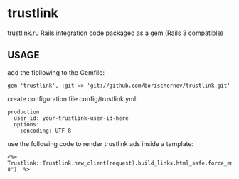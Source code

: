 trustlink
=========

trustlink.ru Rails integration code packaged as a gem (Rails 3 compatible)

USAGE
-----

add the fiollowing to the Gemfile:

```
gem 'trustlink', :git => 'git://github.com/borischernov/trustlink.git'
```

create configuration file config/trustlink.yml:

```
production:
  user_id: your-trustlink-user-id-here
  options:
    :encoding: UTF-8
```

use the following code to render trustlink ads inside a template:

```
<%= Trustlink::Trustlink.new_client(request).build_links.html_safe.force_encoding("UTF-8")  %>
```  
